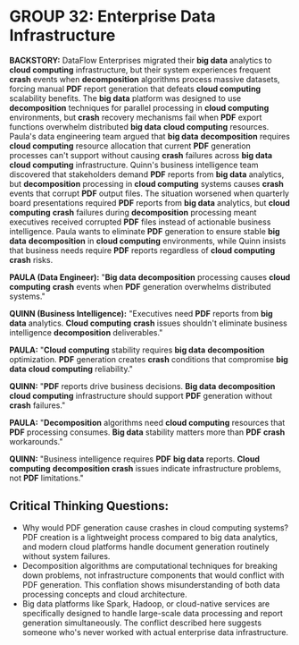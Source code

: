 # GROUP 32: Enterprise Data Infrastructure

**BACKSTORY:** DataFlow Enterprises migrated their **big data** analytics to **cloud computing** infrastructure, but their system experiences frequent **crash** events when **decomposition** algorithms process massive datasets, forcing manual **PDF** report generation that defeats **cloud computing** scalability benefits. The **big data** platform was designed to use **decomposition** techniques for parallel processing in **cloud computing** environments, but **crash** recovery mechanisms fail when **PDF** export functions overwhelm distributed **big data** **cloud computing** resources. Paula's data engineering team argued that **big data** **decomposition** requires **cloud computing** resource allocation that current **PDF** generation processes can't support without causing **crash** failures across **big data** **cloud computing** infrastructure. Quinn's business intelligence team discovered that stakeholders demand **PDF** reports from **big data** analytics, but **decomposition** processing in **cloud computing** systems causes **crash** events that corrupt **PDF** output files. The situation worsened when quarterly board presentations required **PDF** reports from **big data** analytics, but **cloud computing** **crash** failures during **decomposition** processing meant executives received corrupted **PDF** files instead of actionable business intelligence. Paula wants to eliminate **PDF** generation to ensure stable **big data** **decomposition** in **cloud computing** environments, while Quinn insists that business needs require **PDF** reports regardless of **cloud computing** **crash** risks.

**PAULA (Data Engineer):** "**Big data** **decomposition** processing causes **cloud computing** **crash** events when **PDF** generation overwhelms distributed systems."

**QUINN (Business Intelligence):** "Executives need **PDF** reports from **big data** analytics. **Cloud computing** **crash** issues shouldn't eliminate business intelligence **decomposition** deliverables."

**PAULA:** "**Cloud computing** stability requires **big data** **decomposition** optimization. **PDF** generation creates **crash** conditions that compromise **big data** **cloud computing** reliability."

**QUINN:** "**PDF** reports drive business decisions. **Big data** **decomposition** **cloud computing** infrastructure should support **PDF** generation without **crash** failures."

**PAULA:** "**Decomposition** algorithms need **cloud computing** resources that **PDF** processing consumes. **Big data** stability matters more than **PDF** **crash** workarounds."

**QUINN:** "Business intelligence requires **PDF** **big data** reports. **Cloud computing** **decomposition** **crash** issues indicate infrastructure problems, not **PDF** limitations."

## Critical Thinking Questions:
- Why would PDF generation cause crashes in cloud computing systems? PDF creation is a lightweight process compared to big data analytics, and modern cloud platforms handle document generation routinely without system failures.
- Decomposition algorithms are computational techniques for breaking down problems, not infrastructure components that would conflict with PDF generation. This conflation shows misunderstanding of both data processing concepts and cloud architecture.
- Big data platforms like Spark, Hadoop, or cloud-native services are specifically designed to handle large-scale data processing and report generation simultaneously. The conflict described here suggests someone who's never worked with actual enterprise data infrastructure.
